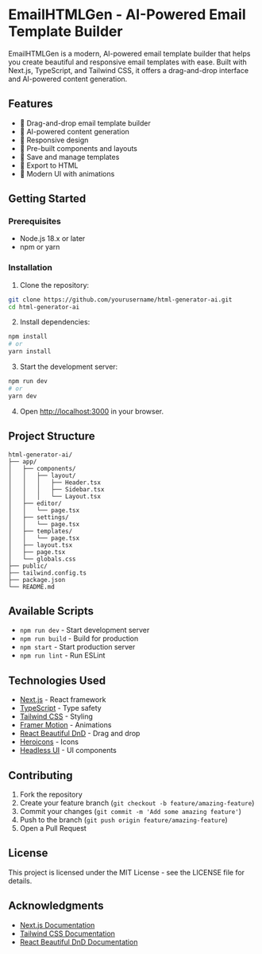 # EmailHTMLGen - AI-Powered Email Template Builder

EmailHTMLGen is a modern, AI-powered email template builder that helps you create beautiful and responsive email templates with ease. Built with Next.js, TypeScript, and Tailwind CSS, it offers a drag-and-drop interface and AI-powered content generation.

## Features

- 🎨 Drag-and-drop email template builder
- 🤖 AI-powered content generation
- 📱 Responsive design
- 🎯 Pre-built components and layouts
- 💾 Save and manage templates
- 🔄 Export to HTML
- 🎉 Modern UI with animations

## Getting Started

### Prerequisites

- Node.js 18.x or later
- npm or yarn

### Installation

1. Clone the repository:
```bash
git clone https://github.com/yourusername/html-generator-ai.git
cd html-generator-ai
```

2. Install dependencies:
```bash
npm install
# or
yarn install
```

3. Start the development server:
```bash
npm run dev
# or
yarn dev
```

4. Open [http://localhost:3000](http://localhost:3000) in your browser.

## Project Structure

```
html-generator-ai/
├── app/
│   ├── components/
│   │   ├── layout/
│   │   │   ├── Header.tsx
│   │   │   ├── Sidebar.tsx
│   │   │   └── Layout.tsx
│   ├── editor/
│   │   └── page.tsx
│   ├── settings/
│   │   └── page.tsx
│   ├── templates/
│   │   └── page.tsx
│   ├── layout.tsx
│   ├── page.tsx
│   └── globals.css
├── public/
├── tailwind.config.ts
├── package.json
└── README.md
```

## Available Scripts

- `npm run dev` - Start development server
- `npm run build` - Build for production
- `npm start` - Start production server
- `npm run lint` - Run ESLint

## Technologies Used

- [Next.js](https://nextjs.org/) - React framework
- [TypeScript](https://www.typescriptlang.org/) - Type safety
- [Tailwind CSS](https://tailwindcss.com/) - Styling
- [Framer Motion](https://www.framer.com/motion/) - Animations
- [React Beautiful DnD](https://github.com/atlassian/react-beautiful-dnd) - Drag and drop
- [Heroicons](https://heroicons.com/) - Icons
- [Headless UI](https://headlessui.dev/) - UI components

## Contributing

1. Fork the repository
2. Create your feature branch (`git checkout -b feature/amazing-feature`)
3. Commit your changes (`git commit -m 'Add some amazing feature'`)
4. Push to the branch (`git push origin feature/amazing-feature`)
5. Open a Pull Request

## License

This project is licensed under the MIT License - see the LICENSE file for details.

## Acknowledgments

- [Next.js Documentation](https://nextjs.org/docs)
- [Tailwind CSS Documentation](https://tailwindcss.com/docs)
- [React Beautiful DnD Documentation](https://github.com/atlassian/react-beautiful-dnd) 